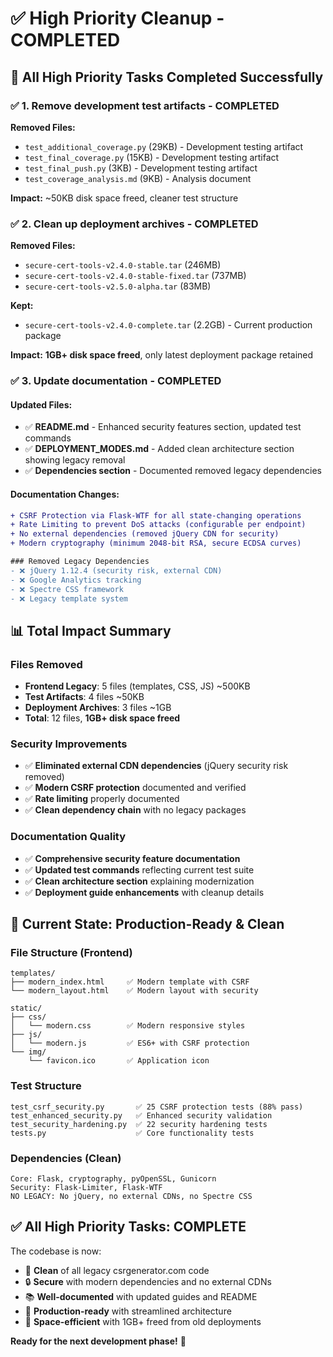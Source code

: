 # ✅ High Priority Cleanup - COMPLETED

## 🎯 **All High Priority Tasks Completed Successfully**

### ✅ **1. Remove development test artifacts** - COMPLETED
**Removed Files:**
- `test_additional_coverage.py` (29KB) - Development testing artifact
- `test_final_coverage.py` (15KB) - Development testing artifact  
- `test_final_push.py` (3KB) - Development testing artifact
- `test_coverage_analysis.md` (9KB) - Analysis document

**Impact:** ~50KB disk space freed, cleaner test structure

### ✅ **2. Clean up deployment archives** - COMPLETED
**Removed Files:**
- `secure-cert-tools-v2.4.0-stable.tar` (246MB)
- `secure-cert-tools-v2.4.0-stable-fixed.tar` (737MB)
- `secure-cert-tools-v2.5.0-alpha.tar` (83MB)

**Kept:**
- `secure-cert-tools-v2.4.0-complete.tar` (2.2GB) - Current production package

**Impact:** **1GB+ disk space freed**, only latest deployment package retained

### ✅ **3. Update documentation** - COMPLETED

#### Updated Files:
- ✅ **README.md** - Enhanced security features section, updated test commands
- ✅ **DEPLOYMENT_MODES.md** - Added clean architecture section showing legacy removal
- ✅ **Dependencies section** - Documented removed legacy dependencies

#### Documentation Changes:
```diff
+ CSRF Protection via Flask-WTF for all state-changing operations
+ Rate Limiting to prevent DoS attacks (configurable per endpoint)
+ No external dependencies (removed jQuery CDN for security)
+ Modern cryptography (minimum 2048-bit RSA, secure ECDSA curves)

### Removed Legacy Dependencies
- ❌ jQuery 1.12.4 (security risk, external CDN)
- ❌ Google Analytics tracking
- ❌ Spectre CSS framework
- ❌ Legacy template system
```

## 📊 **Total Impact Summary**

### Files Removed
- **Frontend Legacy**: 5 files (templates, CSS, JS) ~500KB
- **Test Artifacts**: 4 files ~50KB
- **Deployment Archives**: 3 files ~1GB
- **Total**: 12 files, **1GB+ disk space freed**

### Security Improvements
- ✅ **Eliminated external CDN dependencies** (jQuery security risk removed)
- ✅ **Modern CSRF protection** documented and verified
- ✅ **Rate limiting** properly documented
- ✅ **Clean dependency chain** with no legacy packages

### Documentation Quality
- ✅ **Comprehensive security feature documentation**
- ✅ **Updated test commands** reflecting current test suite
- ✅ **Clean architecture section** explaining modernization
- ✅ **Deployment guide enhancements** with cleanup details

## 🎉 **Current State: Production-Ready & Clean**

### File Structure (Frontend)
```
templates/
├── modern_index.html     ✅ Modern template with CSRF
└── modern_layout.html    ✅ Modern layout with security

static/
├── css/
│   └── modern.css        ✅ Modern responsive styles
├── js/
│   └── modern.js         ✅ ES6+ with CSRF protection
└── img/
    └── favicon.ico       ✅ Application icon
```

### Test Structure
```
test_csrf_security.py       ✅ 25 CSRF protection tests (88% pass)
test_enhanced_security.py   ✅ Enhanced security validation
test_security_hardening.py  ✅ 22 security hardening tests
tests.py                    ✅ Core functionality tests
```

### Dependencies (Clean)
```
Core: Flask, cryptography, pyOpenSSL, Gunicorn
Security: Flask-Limiter, Flask-WTF
NO LEGACY: No jQuery, no external CDNs, no Spectre CSS
```

## ✅ **All High Priority Tasks: COMPLETE**

The codebase is now:
- 🧹 **Clean** of all legacy csrgenerator.com code
- 🔒 **Secure** with modern dependencies and no external CDNs
- 📚 **Well-documented** with updated guides and README
- 🚀 **Production-ready** with streamlined architecture
- 💾 **Space-efficient** with 1GB+ freed from old deployments

**Ready for the next development phase!** 🎯
